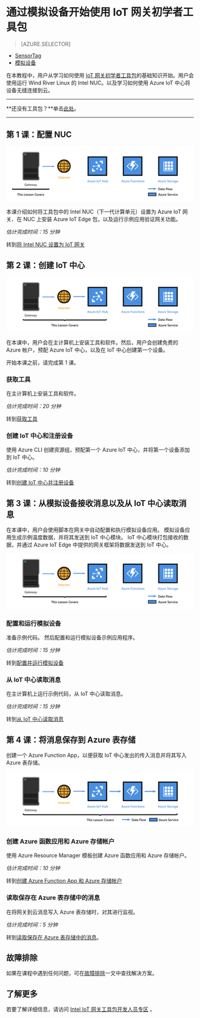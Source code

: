 <properties
    pageTitle="模拟设备和 Azure IoT 网关 - 入门 | Azure"
    description="开始使用 IoT 网关初学者工具包，创建 Azure IoT 中心，以及将网关连接到 IoT 中心"
    services="iot-hub"
    documentationcenter=""
    author="shizn"
    manager="timtl"
    tags=""
    keywords="azure iot 中心, iot 网关, 开始使用物联网, iot 工具包" />
<tags
    ms.assetid="0c110b8b-bee4-4aec-a18a-dfc292aa17a3"
    ms.service="iot-hub"
    ms.devlang="c"
    ms.topic="article"
    ms.tgt_pltfrm="na"
    ms.workload="na"
    ms.date="10/21/2016"
    wacn.date="06/05/2017"
    ms.author="v-yiso" />

# <a name="get-started-with-iot-gateway-starter-kit-with-a-simulated-device"></a>通过模拟设备开始使用 IoT 网关初学者工具包
>[AZURE.SELECTOR]
- [SensorTag](/documentation/articles/iot-hub-gateway-kit-c-get-started/)
- [模拟设备](/documentation/articles/iot-hub-gateway-kit-c-sim-get-started/)

在本教程中，用户从学习如何使用 [IoT 网关初学者工具包](https://aka.ms/gateway-kit)的基础知识开始。用户会使用运行 Wind River Linux 的 Intel NUC。以及学习如何使用 Azure IoT 中心将设备无缝连接到云。

***
**还没有工具包？**单击[此处](https://aka.ms/gateway-kit)。
***

## <a name="lesson-1-configure-your-nuc"></a>第 1 课：配置 NUC
![第 1 课端到端关系图](./media/iot-hub-gateway-kit-lessons/e2e-sim-Lesson1.png)

本课介绍如何将工具包中的 Intel NUC（下一代计算单元）设置为 Azure IoT 网关、在 NUC 上安装 Azure IoT Edge 包，以及运行示例应用验证网关功能。

*估计完成时间：15 分钟*

转到[将 Intel NUC 设置为 IoT 网关](/documentation/articles/iot-hub-gateway-kit-c-sim-lesson1-set-up-nuc/)

## <a name="lesson-2-create-your-iot-hub"></a>第 2 课：创建 IoT 中心
![第 2 课端到端关系图](./media/iot-hub-gateway-kit-lessons/e2e-sim-Lesson2.png)


在本课中，用户会在主计算机上安装工具和软件。然后，用户会创建免费的 Azure 帐户，预配 Azure IoT 中心，以及在 IoT 中心创建第一个设备。

开始本课之前，请完成第 1 课。

### <a name="get-the-tools"></a>获取工具
在主计算机上安装工具和软件。

*估计完成时间：20 分钟*

转到[获取工具](/documentation/articles/iot-hub-gateway-kit-c-sim-lesson2-get-the-tools-win32/)

### <a name="create-an-iot-hub-and-register-your-device"></a>创建 IoT 中心和注册设备
使用 Azure CLI 创建资源组，预配第一个 Azure IoT 中心，并将第一个设备添加到 IoT 中心。

*估计完成时间：10 分钟*

转到[创建 IoT 中心并注册设备](/documentation/articles/iot-hub-gateway-kit-c-sim-lesson2-register-device/)

## <a name="lesson-3-receive-messages-from-the-simulated-device-and-read-messages-from-your-iot-hub"></a>第 3 课：从模拟设备接收消息以及从 IoT 中心读取消息
在本课中，用户会使用脚本在网关中自动配置和执行模拟设备应用。 模拟设备应用生成示例温度数据，并将其发送到 IoT 中心模块。 IoT 中心模块打包接收的数据，并通过 Azure IoT Edge 中提供的网关框架将数据发送到 IoT 中心。

![第 3 课端到端关系图](./media/iot-hub-gateway-kit-lessons/e2e-sim-Lesson3.png)  

### <a name="configure-and-run-a-simulated-device"></a>配置和运行模拟设备
准备示例代码。 然后配置和运行模拟设备示例应用程序。

*估计完成时间：15 分钟*

转到[配置并运行模拟设备](/documentation/articles/iot-hub-gateway-kit-c-sim-lesson3-configure-simulated-device-app/)

### <a name="read-messages-from-your-iot-hub"></a>从 IoT 中心读取消息
在主计算机上运行示例代码，从 IoT 中心读取消息。

*估计完成时间：15 分钟*

转到[从 IoT 中心读取消息](/documentation/articles/iot-hub-gateway-kit-c-sim-lesson3-read-messages-from-hub/)

## <a name="lesson-4-save-messages-to-azure-table-storage"></a>第 4 课：将消息保存到 Azure 表存储
创建一个 Azure Function App，以便获取 IoT 中心发出的传入消息并将其写入 Azure 表存储。

![第 4 课端到端关系图](./media/iot-hub-gateway-kit-lessons/e2e-sim-Lesson4.png)  

### <a name="create-an-azure-function-app-and-azure-storage-account"></a>创建 Azure 函数应用和 Azure 存储帐户
使用 Azure Resource Manager 模板创建 Azure 函数应用和 Azure 存储帐户。

*估计完成时间：10 分钟*

转到[创建 Azure Function App 和 Azure 存储帐户](/documentation/articles/iot-hub-gateway-kit-c-sim-lesson4-deploy-resource-manager-template/)

### <a name="read-messages-persisted-in-azure-table-storage"></a>读取保存在 Azure 表存储中的消息
在将网关到云消息写入 Azure 表存储时，对其进行监视。

*估计完成时间：5 分钟*

转到[读取保存在 Azure 表存储中的消息](/documentation/articles/iot-hub-gateway-kit-c-sim-lesson4-read-table-storage/)。

## <a name="troubleshooting"></a>故障排除
如果在课程中遇到任何问题，可在[故障排除](/documentation/articles/iot-hub-gateway-kit-c-sim-troubleshooting/)一文中查找解决方案。

## <a name="explore-more"></a>了解更多
若要了解详细信息，请访问 [Intel IoT 网关工具包开发人员专区](https://software.intel.com/en-us/iot/hardware/gateways/dev-kit) 。